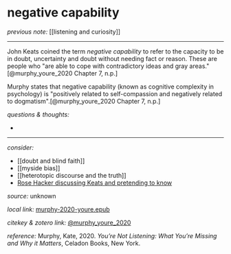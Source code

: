 # negative capability

_previous note:_ [[listening and curiosity]]

---

John Keats coined the term _negative capability_ to refer to the capacity to be in doubt, uncertainty and doubt without needing fact or reason. These are people who "are able to cope with contradictory ideas and gray areas."[@murphy_youre_2020 Chapter 7, n.p.]

Murphy states that negative capability (known as cognitive complexity in psychology) is "positively related to self-compassion and negatively related to dogmatism".[@murphy_youre_2020 Chapter 7, n.p.]

_questions & thoughts:_

- 

--- 

_consider:_

- [[doubt and blind faith]]
- [[myside bias]]
- [[heterotopic discourse and the truth]]
- [Rose Hacker discussing Keats and pretending to know](https://www.skellis.net/blog/rose-hacker)


_source:_ unknown

_local link:_ [murphy-2020-youre.epub](hook://file/lTkXHj6RP?p=RHJvcGJveC9iaWJsaW9ncmFwaHkgcGRmcw==&n=murphy-2020-youre.epub)

_citekey & zotero link:_ [@murphy_youre_2020](zotero://select/items/1_B8Z9V7XR)

_reference:_ Murphy, Kate, 2020. _You’re Not Listening: What You’re Missing and Why it Matters_, Celadon Books, New York.


